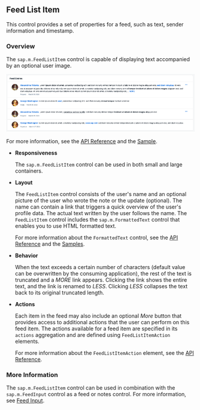 <!-- loio14a9900bcb514f89877c115046da4ff7 -->

## Feed List Item

This control provides a set of properties for a feed, such as text, sender information and timestamp.



### Overview

The `sap.m.FeedListItem` control is capable of displaying text accompanied by an optional user image.

![Feed List Item Example](images/loio4623992ce8d64106928fec7bb06c2476_LowRes.png)

For more information, see the [API Reference](https://ui5.sap.com/#/api/sap.m.FeedListItem) and the [Sample](https://ui5.sap.com/#/entity/sap.m.FeedListItem).

-   **Responsiveness**

    The `sap.m.FeedListItem` control can be used in both small and large containers.

-   **Layout**

    The `FeedListItem` control consists of the user's name and an optional picture of the user who wrote the note or the update \(optional\). The name can contain a link that triggers a quick overview of the user's profile data. The actual text written by the user follows the name. The `FeedListItem` control includes the `sap.m.FormattedText` control that enables you to use HTML formatted text.

    For more information about the `FormattedText` control, see the [API Reference](https://ui5.sap.com/#/api/sap.m.FormattedText) and the [Samples](https://ui5.sap.com/#/entity/sap.m.FormattedText).

-   **Behavior**

    When the text exceeds a certain number of characters \(default value can be overwritten by the consuming application\), the rest of the text is truncated and a *MORE* link appears. Clicking the link shows the entire text, and the link is renamed to *LESS*. Clicking *LESS* collapses the text back to its original truncated length.

-   **Actions**

    Each item in the feed may also include an optional *More* button that provides access to additional actions that the user can perform on this feed item. The actions available for a feed item are specified in its `actions` aggregation and are defined using `FeedListItemAction` elements.

    For more information about the `FeedListItemAction` element, see the [API Reference](https://ui5.sap.com/#/api/sap.m.FeedListItemAction).




### More Information

The `sap.m.FeedListItem` control can be used in combination with the `sap.m.FeedInput` control as a feed or notes control. For more information, see [Feed Input](feed-input-0ec25a1.md).

